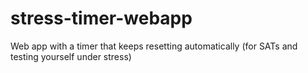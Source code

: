 # stress-timer-webapp
Web app with a timer that keeps resetting automatically (for SATs and testing yourself under stress)
